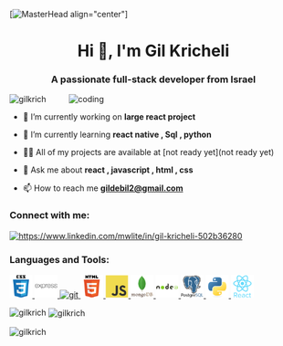 [![MasterHead](https://www.wingstechsolutions.com/wp-content/uploads/2022/03/full-stack-development.gif) align="center"]
<h1 align="center">Hi 👋, I'm Gil Kricheli</h1>
<h3 align="center">A passionate full-stack developer from Israel</h3>
<img align="right" alt="coding" width="400" src="https://media.tenor.com/NOYF3f82b_gAAAAC/programmer.gif">


<p align="left"> <img src="https://komarev.com/ghpvc/?username=gilkrich&label=Profile%20views&color=0e75b6&style=flat" alt="gilkrich" /> </p>

- 🔭 I’m currently working on **large react project**

- 🌱 I’m currently learning **react native , Sql , python**

- 👨‍💻 All of my projects are available at [not ready yet](not ready yet)

- 💬 Ask me about **react , javascript , html , css**

- 📫 How to reach me **gildebil2@gmail.com**

<h3 align="left">Connect with me:</h3>
<p align="left">
<a href="https://linkedin.com/in/https://www.linkedin.com/mwlite/in/gil-kricheli-502b36280" target="blank"><img align="center" src="https://raw.githubusercontent.com/rahuldkjain/github-profile-readme-generator/master/src/images/icons/Social/linked-in-alt.svg" alt="https://www.linkedin.com/mwlite/in/gil-kricheli-502b36280" height="30" width="40" /></a>
</p>

<h3 align="left">Languages and Tools:</h3>
<p align="left"> <a href="https://www.w3schools.com/css/" target="_blank" rel="noreferrer"> <img src="https://raw.githubusercontent.com/devicons/devicon/master/icons/css3/css3-original-wordmark.svg" alt="css3" width="40" height="40"/> </a> <a href="https://expressjs.com" target="_blank" rel="noreferrer"> <img src="https://raw.githubusercontent.com/devicons/devicon/master/icons/express/express-original-wordmark.svg" alt="express" width="40" height="40"/> </a> <a href="https://git-scm.com/" target="_blank" rel="noreferrer"> <img src="https://www.vectorlogo.zone/logos/git-scm/git-scm-icon.svg" alt="git" width="40" height="40"/> </a> <a href="https://www.w3.org/html/" target="_blank" rel="noreferrer"> <img src="https://raw.githubusercontent.com/devicons/devicon/master/icons/html5/html5-original-wordmark.svg" alt="html5" width="40" height="40"/> </a> <a href="https://developer.mozilla.org/en-US/docs/Web/JavaScript" target="_blank" rel="noreferrer"> <img src="https://raw.githubusercontent.com/devicons/devicon/master/icons/javascript/javascript-original.svg" alt="javascript" width="40" height="40"/> </a> <a href="https://www.mongodb.com/" target="_blank" rel="noreferrer"> <img src="https://raw.githubusercontent.com/devicons/devicon/master/icons/mongodb/mongodb-original-wordmark.svg" alt="mongodb" width="40" height="40"/> </a> <a href="https://nodejs.org" target="_blank" rel="noreferrer"> <img src="https://raw.githubusercontent.com/devicons/devicon/master/icons/nodejs/nodejs-original-wordmark.svg" alt="nodejs" width="40" height="40"/> </a> <a href="https://www.postgresql.org" target="_blank" rel="noreferrer"> <img src="https://raw.githubusercontent.com/devicons/devicon/master/icons/postgresql/postgresql-original-wordmark.svg" alt="postgresql" width="40" height="40"/> </a> <a href="https://www.python.org" target="_blank" rel="noreferrer"> <img src="https://raw.githubusercontent.com/devicons/devicon/master/icons/python/python-original.svg" alt="python" width="40" height="40"/> </a> <a href="https://reactjs.org/" target="_blank" rel="noreferrer"> <img src="https://raw.githubusercontent.com/devicons/devicon/master/icons/react/react-original-wordmark.svg" alt="react" width="40" height="40"/> </a> </p>

<p><img align="left" src="https://github-readme-stats.vercel.app/api/top-langs?username=gilkrich&show_icons=true&locale=en&layout=compact" alt="gilkrich" /></p>

<p>&nbsp;<img align="center" src="https://github-readme-stats.vercel.app/api?username=gilkrich&show_icons=true&locale=en" alt="gilkrich" /></p>

<p><img align="center" src="https://github-readme-streak-stats.herokuapp.com/?user=gilkrich&" alt="gilkrich" /></p>
